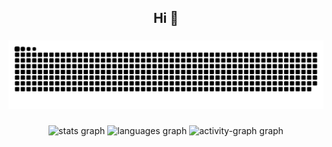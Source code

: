 <h2 align="center">Hi 👋</h2>

###

<img src="https://raw.githubusercontent.com/kazai777/kazai777/output/snake.svg" alt="Snake animation" />

###

<div align="center">
  <img src="https://github-readme-stats.vercel.app/api?username=kazai777&hide_title=true&hide_rank=false&show_icons=true&include_all_commits=true&count_private=true&disable_animations=false&theme=tokyonight&locale=en&hide_border=true&order=1" height="145" alt="stats graph"  />
  <img src="https://github-readme-stats.vercel.app/api/top-langs?username=kazai777&locale=en&hide_title=true&layout=compact&card_width=320&langs_count=5&theme=tokyonight&hide_border=true&order=2" height="145" alt="languages graph"  />
  <img src="https://github-readme-activity-graph.vercel.app/graph?username=kazai777&radius=16&theme=tokyo-night&area=true&order=5&hide_border=true&hide_title=true" height="300" alt="activity-graph graph"  />
</div>

###
